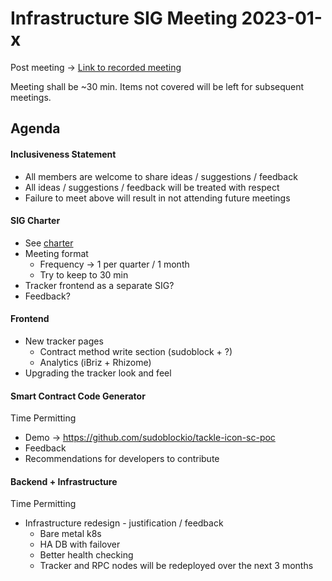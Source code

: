 # Infrastructure SIG Meeting 2023-01-x

Post meeting -> [Link to recorded meeting]()

Meeting shall be ~30 min. Items not covered will be left for subsequent meetings. 

## Agenda 

#### Inclusiveness Statement

- All members are welcome to share ideas / suggestions / feedback 
- All ideas / suggestions / feedback will be treated with respect 
- Failure to meet above will result in not attending future meetings

#### SIG Charter 

- See [charter](../charter.md)
- Meeting format 
  - Frequency -> 1 per quarter / 1 month
  - Try to keep to 30 min 
- Tracker frontend as a separate SIG?
- Feedback?

#### Frontend 

- New tracker pages 
  - Contract method write section (sudoblock + ?)
  - Analytics (iBriz + Rhizome)
- Upgrading the tracker look and feel 

#### Smart Contract Code Generator 

Time Permitting 

- Demo -> https://github.com/sudoblockio/tackle-icon-sc-poc
- Feedback 
- Recommendations for developers to contribute

#### Backend + Infrastructure 

Time Permitting

- Infrastructure redesign - justification / feedback 
  - Bare metal k8s
  - HA DB with failover 
  - Better health checking 
  - Tracker and RPC nodes will be redeployed over the next 3 months 
